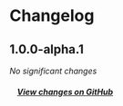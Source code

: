 # Changelog

## 1.0.0-alpha.1

*No significant changes*

##### &nbsp;&nbsp;&nbsp;&nbsp;[View changes on GitHub](https://github.com/salatielsql/zustand-jscookie-storage/compare/279b4afc0ba85ad5282f66adfa89bfc99fdd295b...1.0.0-alpha.1)
